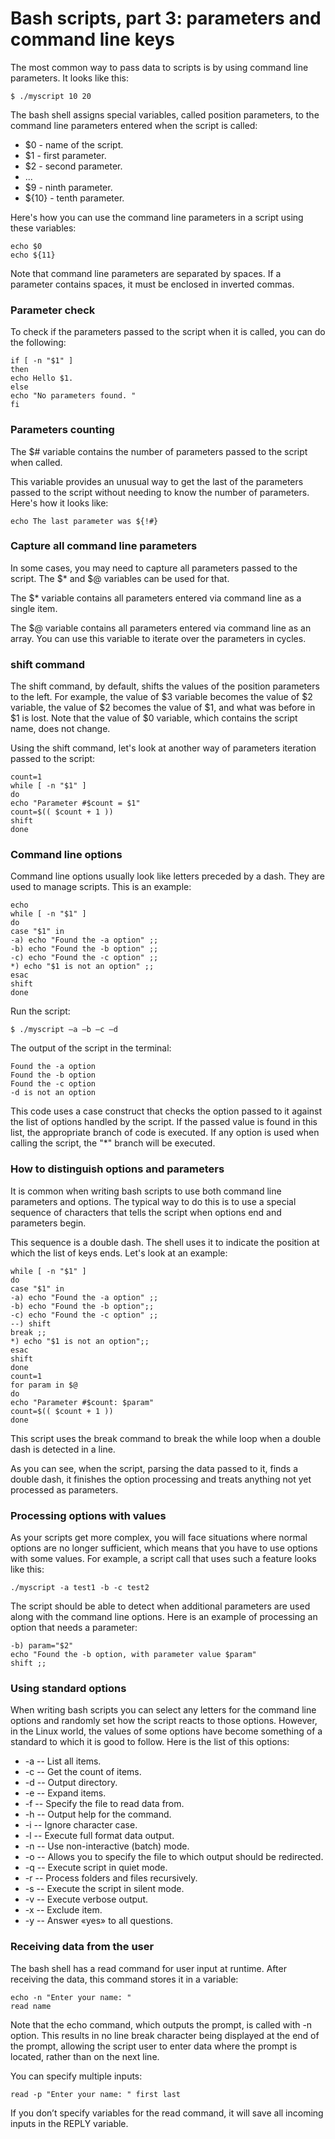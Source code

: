 # Bash scripts, part 3: parameters and command line keys

The most common way to pass data to scripts is by using command line parameters. It looks like this:
```shell
$ ./myscript 10 20
```

The bash shell assigns special variables, called position parameters, to the command line parameters entered when the script is called:
- $0 - name of the script.
- $1 - first parameter.
- $2 - second parameter.
- ...
- $9 - ninth parameter.
- ${10} - tenth parameter.

Here's how you can use the command line parameters in a script using these variables:
```shell
echo $0
echo ${11}
```

Note that command line parameters are separated by spaces. If a parameter contains spaces, it must be enclosed in inverted commas.

### Parameter check

To check if the parameters passed to the script when it is called, you can do the following:
```shell
if [ -n "$1" ]
then
echo Hello $1.
else
echo "No parameters found. "
fi
```

### Parameters counting

The $# variable contains the number of parameters passed to the script when called.

This variable provides an unusual way to get the last of the parameters passed to the script without needing to know the number of parameters. Here's how it looks like:
```shell
echo The last parameter was ${!#}
```

### Capture all command line parameters

In some cases, you may need to capture all parameters passed to the script. The $* and $@ variables can be used for that.

The $* variable contains all parameters entered via command line as a single item.

The $@ variable contains all parameters entered via command line as an array. You can use this variable to iterate over the parameters in cycles.

### shift command

The shift command, by default, shifts the values of the position parameters to the left. For example, the value of $3 variable becomes the value of $2 variable, the value of $2 becomes the value of $1, and what was before in $1 is lost. Note that the value of  $0 variable, which contains the script name, does not change.

Using the shift command, let's look at another way of parameters iteration passed to the script:
```shell
count=1
while [ -n "$1" ]
do
echo "Parameter #$count = $1"
count=$(( $count + 1 ))
shift
done
```

### Command line options

Command line options usually look like letters preceded by a dash.
They are used to manage scripts. This is an example:
```shell
echo
while [ -n "$1" ]
do
case "$1" in
-a) echo "Found the -a option" ;;
-b) echo "Found the -b option" ;;
-c) echo "Found the -c option" ;;
*) echo "$1 is not an option" ;;
esac
shift
done
```

Run the script:
```shell
$ ./myscript –a –b –c –d
```

The output of the script in the terminal:
```shell
Found the -a option
Found the -b option
Found the -c option
-d is not an option
```

This code uses a case construct that checks the option passed to it against the list of options handled by the script.
If the passed value is found in this list, the appropriate branch of code is executed. If any option is used when calling the script, the "*" branch will be executed.

### How to distinguish options and parameters

It is common when writing bash scripts to use both command line parameters and options. The typical way to do this is to use a special sequence of characters that tells the script when options end and parameters begin.

This sequence is a double dash. The shell uses it to indicate the position at which the list of keys ends. Let's look at an example:
```shell
while [ -n "$1" ]
do
case "$1" in
-a) echo "Found the -a option" ;;
-b) echo "Found the -b option";;
-c) echo "Found the -c option" ;;
--) shift
break ;;
*) echo "$1 is not an option";;
esac
shift
done
count=1
for param in $@
do
echo "Parameter #$count: $param"
count=$(( $count + 1 ))
done
```

This script uses the break command to break the while loop when a double dash is detected in a line.

As you can see, when the script, parsing the data passed to it, finds a double dash, it finishes the option processing and treats anything not yet processed as parameters.

### Processing options with values

As your scripts get more complex, you will face situations where normal options are no longer sufficient, which means that you have to use options with some values.
For example, a script call that uses such a feature looks like this:
```shell
./myscript -a test1 -b -c test2
```

The script should be able to detect when additional parameters are used along with the command line options.
Here is an example of processing an option that needs a parameter:
```shell
-b) param="$2"
echo "Found the -b option, with parameter value $param"
shift ;;
```

### Using standard options

When writing bash scripts you can select any letters for the command line options and randomly set how the script reacts to those options. However, in the Linux world, the values of some options have become something of a standard to which it is good to follow. Here is the list of this options:
- -a -- List all items.
- -c -- Get the count of items.
- -d -- Output directory.
- -e -- Expand items.
- -f -- Specify the file to read data from.
- -h -- Output help for the command.
- -i -- Ignore character case.
- -l -- Execute full format data output.
- -n -- Use non-interactive  (batch) mode.
- -o -- Allows you to specify the file to which output should be redirected.
- -q -- Execute script in quiet mode.
- -r -- Process folders and files recursively.
- -s -- Execute the script in silent mode.
- -v -- Execute verbose output.
- -x -- Exclude item.
- -y -- Answer «yes» to all questions.

### Receiving data from the user

The bash shell has a read command for user input at runtime. After receiving the data, this command stores it in a variable:
```shell
echo -n "Enter your name: "
read name
```

Note that the echo command, which outputs the prompt, is called with -n option. This results in no line break character being displayed at the end of the prompt, allowing the script user to enter data where the prompt is located, rather than on the next line.

You can specify multiple inputs:
```shell
read -p "Enter your name: " first last
```

If you don’t specify variables for the read command, it will save all incoming inputs in the REPLY variable.
